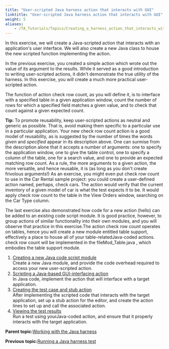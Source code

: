 ```yaml
--- 
title: "User-scripted Java harness action that interacts with GUI"
linktitle: "User-scripted Java harness action that interacts with GUI"
weight: 5
aliases: 
    - /TA_Tutorials/Topics/Creating_a_harness_action_that_interacts_with_a_GUI_Java.html
---
```


In this exercise, we will create a Java-scripted action that interacts with an application's user interface. We will also create a new Java class to house the new scripted function implementing the action.

In the previous exercise, you created a simple action which wrote out the value of its argument to the results. While it served as a good introduction to writing user-scripted actions, it didn't demonstrate the true utility of the harness. In this exercise, you will create a much more practical user-scripted action.

The function of action check row count, as you will define it, is to interface with a specified table in a given application window, count the number of rows for which a specified field matches a given value, and to check that count against a given expected count.

**Tip:** To promote reusability, keep user-scripted actions as neutral and generic as possible. That is, avoid making them specific to a particular use in a particular application. Your new check row count action is a good model of reusability, as is suggested by the number of times the words *given* and *specified* appear in its description above. One can surmise from the description alone that it accepts a number of arguments: one to specify the application window, one to give the table control, one to specify a column of the table, one for a search value, and one to provide an expected matching row count. As a rule, the more arguments to a given action, the more versatile, and hence reusable, it is \(as long as you don't create frivolous arguments!\) As an exercise, you might even put check row count to use in the Car Rental sample project: you could create a user-defined action named, perhaps, check cars. The action would verify that the current inventory of a given model of car is what the test expects it to be. It would apply check row count to the table in the View Orders window, searching on the Car Type column.

The last exercise also demonstrated how code for a new action \(hello\) can be added to an existing code script module. It is good practice, however, to group actions of similar functionality into their own modules, and you will observe that practice in this exercise.The action check row count operates on tables, hence you will create a new module entitled table support, effectively a place to house all of your table-relatedJava-coded actions. check row count will be implemented in the fileMod\_Table.java , which embodies the table support module.

1.  [Creating a new Java code script module](/TA_Tutorials/Topics/Creating_a_new_code_script_module_Java.html)  
Create a new Java module, and provide the code overhead required to access your new user-scripted action.
2.  [Scripting a Java-based GUI-interfacing action](/TA_Tutorials/Topics/Scripting_a_GUI-interfacing_action_Java.html)  
In Java code, implement the action that will interface with a target application.
3.  [Creating the test case and stub action](/TA_Tutorials/Topics/Creating_the_test_case_and_stub_action_1_Java.html)  
After implementing the scripted code that interacts with the target application, set up a stub action for the editor, and create the action lines to set up and call the associated action.
4.  [Viewing the test results](/TA_Tutorials/Topics/Viewing_the_test_results_2_Java.html)  
 Run a test using yourJava-coded action, and ensure that it properly interacts with the target application.

**Parent topic:**[Working with the Java harness](/TA_Tutorials/Topics/Tutorial_Scripting_actions_in_other_languages_java.html)

**Previous topic:**[Running a Java harness test](/TA_Tutorials/Topics/Running_the_test_4_Java.html)

